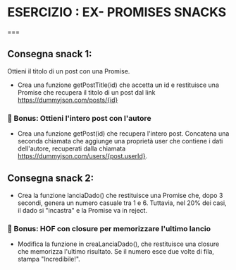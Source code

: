 # ESERCIZIO : EX- PROMISES SNACKS

===

## Consegna snack 1:

Ottieni il titolo di un post con una Promise.

- Crea una funzione getPostTitle(id) che accetta un id e restituisce una Promise che recupera il titolo di un post dal link https://dummyjson.com/posts/{id}

### 🎯 Bonus: Ottieni l'intero post con l'autore

- Crea una funzione getPost(id) che recupera l'intero post. Concatena una seconda chiamata che aggiunge una proprietà user che contiene i dati dell'autore, recuperati dalla chiamata https://dummyjson.com/users/{post.userId}.

## Consegna snack 2:

- Crea la funzione lanciaDado() che restituisce una Promise che, dopo 3 secondi, genera un numero casuale tra 1 e 6. Tuttavia, nel 20% dei casi, il dado si "incastra" e la Promise va in reject.

### 🎯 Bonus: HOF con closure per memorizzare l'ultimo lancio

- Modifica la funzione in creaLanciaDado(), che restituisce una closure che memorizza l'ultimo risultato. Se il numero esce due volte di fila, stampa "Incredibile!".
